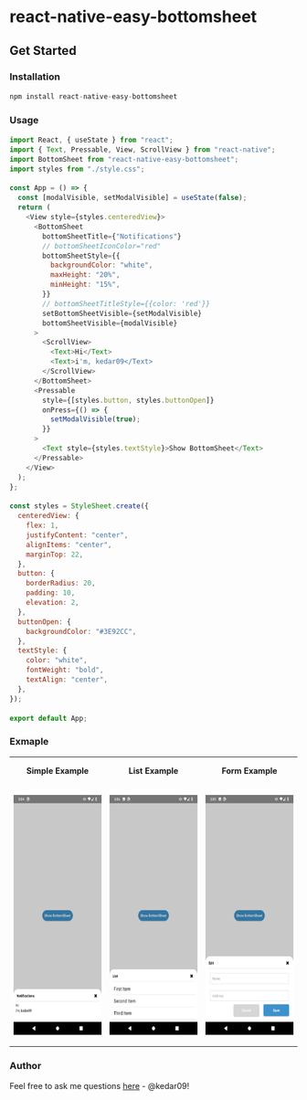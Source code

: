 #  react-native-easy-bottomsheet

## Get Started

### Installation
```js
npm install react-native-easy-bottomsheet
```

### Usage
```js
import React, { useState } from "react";
import { Text, Pressable, View, ScrollView } from "react-native";
import BottomSheet from "react-native-easy-bottomsheet";
import styles from "./style.css";

const App = () => {
  const [modalVisible, setModalVisible] = useState(false);
  return (
    <View style={styles.centeredView}>
      <BottomSheet
        bottomSheetTitle={"Notifications"}
        // bottomSheetIconColor="red"
        bottomSheetStyle={{
          backgroundColor: "white",
          maxHeight: "20%",
          minHeight: "15%",
        }}
        // bottomSheetTitleStyle={{color: 'red'}}
        setBottomSheetVisible={setModalVisible}
        bottomSheetVisible={modalVisible}
      >
        <ScrollView>
          <Text>Hi</Text>
          <Text>i'm, kedar09</Text>
        </ScrollView>
      </BottomSheet>
      <Pressable
        style={[styles.button, styles.buttonOpen]}
        onPress={() => {
          setModalVisible(true);
        }}
      >
        <Text style={styles.textStyle}>Show BottomSheet</Text>
      </Pressable>
    </View>
  );
};

const styles = StyleSheet.create({
  centeredView: {
    flex: 1,
    justifyContent: "center",
    alignItems: "center",
    marginTop: 22,
  },
  button: {
    borderRadius: 20,
    padding: 10,
    elevation: 2,
  },
  buttonOpen: {
    backgroundColor: "#3E92CC",
  },
  textStyle: {
    color: "white",
    fontWeight: "bold",
    textAlign: "center",
  },
});

export default App;
```


### Exmaple
<table>
  <tr>
    <td>
      <p align="center">
        <strong>Simple Example</strong>
      </p>
    </td>
    <td>
      <p align="center">
        <strong>List Example</strong>
      </p>
    </td>
    <td>
      <p align="center">
        <strong>Form Example</strong>
      </p>
    </td>
  </tr>
  <tr>
    <td>
      <p align="center">
        <img src="https://github.com/kedar09/react-native-easy-bottomsheet/blob/main/screenshots/SimpleExample.png" width="220" height="420"/>
      </p>
    </td>
    <td>
      <p align="center">
        <img src="https://github.com/kedar09/react-native-easy-bottomsheet/blob/main/screenshots/ListExample.png" width="220" height="420"/>
      </p>
    </td>
    <td>
      <p align="center">
        <img src="https://github.com/kedar09/react-native-easy-bottomsheet/blob/main/screenshots/FormExample.png" width="220" height="420"/>
      </p>
     </td>
    </tr>
</table>

### Author
Feel free to ask me questions [here](https://github.com/kedar09/react-native-easy-bottomsheet/issues) - @kedar09!

